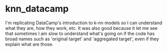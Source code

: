 # knn_datacamp
I'm replicating DataCamp's introduction to k-nn models so I can understand what they are, how they work, etc. It was also good because it let me see that sometimes I am slow to understand what's going on if the code has broad names such as 'original target' and 'aggregated target', even if they explain what are those. 
